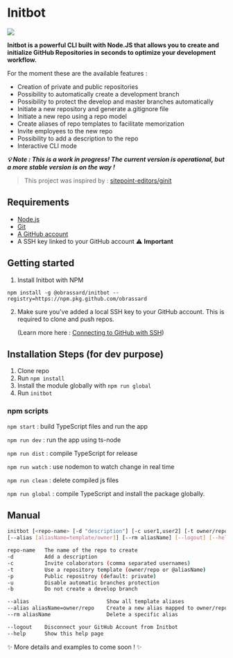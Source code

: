 # Initbot

![](https://github.com/obrassard/initbot/workflows/Node%20CI/badge.svg)

**Initbot is a powerful CLI built with Node.JS that allows you to create and initialize GitHub Repositories in seconds to optimize your development workflow.**

For the moment these are the available features :

- Creation of private and public repositories
- Possibility to automatically create a development branch
- Possibility to protect the develop and master branches automatically
- Initiate a new repository and generate a.gitignore file
- Initiate a new repo using a repo model
- Create aliases of repo templates to facilitate memorization
- Invite employees to the new repo
- Possibility to add a description to the repo
- Interactive CLI mode 

***:bulb: Note : This is a work in progress! The current version is operational, but a more stable version is on the way !***

> This project was inspired by : [sitepoint-editors/ginit](https://github.com/sitepoint-editors/ginit)

## Requirements

* [Node.js](http://nodejs.org/)
* [Git](https://git-scm.com/)
* [A GitHub account](https://github.com/)
* A SSH key linked to your GitHub account :warning: **Important**

## Getting started

1. Install Initbot with NPM

```
npm install -g @obrassard/initbot --registry=https://npm.pkg.github.com/obrassard
```

2. Make sure you've added a local SSH key to your GitHub account. This is required to clone and push repos.

    (Learn more here : [Connecting to GitHub with SSH](https://help.github.com/en/articles/connecting-to-github-with-ssh)) 



## Installation Steps (for dev purpose)

1. Clone repo
2. Run `npm install`
3. Install the module globally with `npm run global`
4. Run `initbot`

### npm scripts 

`npm start` : build TypeScript files and run the app

`npm run dev` : run the app using ts-node

`npm run dist` : compile TypeScript for release

`npm run watch` : use nodemon to watch change in real time

`npm run clean` : delete compiled js files

`npm run global` : compile TypeScript and install the package globally.

## Manual

```sh
initbot [<repo-name> [-d "description"] [-c user1,user2] [-t owner/repo] [-p] [-b] [-u]] 
[--alias [aliasName=template/owner]] [--rm aliasName] [--logout] [--help]

repo-name   The name of the repo to create
-d          Add a description
-c          Invite colaborators (comma separated usernames)
-t          Use a repository template (owner/repo or @aliasName) 
-p          Public repositroy (default: private) 
-u          Disable automatic branches protection
-b          Do not create a develop branch

--alias                         Show all template aliases
--alias aliasName=owner/repo    Create a new alias mapped to owner/repo
--rm aliasName                  Delete a specific alias

--logout    Disconnect your GitHub Account from Initbot
--help      Show this help page
```

:sparkles: More details and examples to come soon ! :sparkles: 

<!-- 
### Parameters 
|  Parameter      | Description | Exemple |
| --------------- | ----------- | ------- |
|  Parameter Name | Description | Exemple | -->
